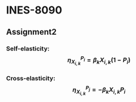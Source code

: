 # INES-8090

## Assignment2

### Self-elasticity: $$\eta_{X_{i,k}}^{P_{i}} = \beta_{k}X_{i,k}(1-P_{i})$$

### Cross-elasticity: $$\eta_{X_{i,k}}^{P_{j}} = - \beta_{k}X_{i,k}P_{i}$$
